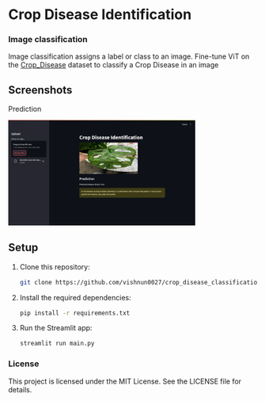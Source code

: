 # Crop Disease Identification
### Image classification
Image classification assigns a label or class to an image. Fine-tune ViT on the [Crop_Disease](https://huggingface.co/datasets/vishnun0027/Crop_Disease) dataset to classify a Crop Disease in an image

## Screenshots
<p>Prediction</p>
<img src="temp\img\Screenshot.png" height="75%" width="75%">

## Setup

1. Clone this repository:
   ```sh
   git clone https://github.com/vishnun0027/crop_disease_classification.git
   ```
2. Install the required dependencies:
   ```sh
   pip install -r requirements.txt
   ```
3. Run the Streamlit app:
   ```sh
   streamlit run main.py

   ```
   


### License
This project is licensed under the MIT License. See the LICENSE file for details.

